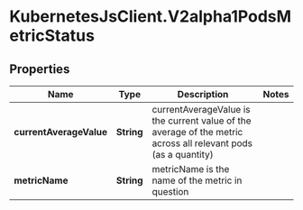 # KubernetesJsClient.V2alpha1PodsMetricStatus

## Properties
Name | Type | Description | Notes
------------ | ------------- | ------------- | -------------
**currentAverageValue** | **String** | currentAverageValue is the current value of the average of the metric across all relevant pods (as a quantity) | 
**metricName** | **String** | metricName is the name of the metric in question | 


